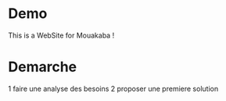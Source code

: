 # Demo


This is a WebSite for Mouakaba !

# Demarche 
1 faire une analyse des besoins
2 proposer une premiere solution
